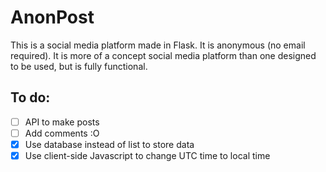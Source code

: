 # AnonPost

This is a social media platform made in Flask. It is anonymous (no email required). It is more of a concept social media platform than one designed to be used, but is fully functional.

## To do:

- [ ] API to make posts
- [ ] Add comments :O
- [x] Use database instead of list to store data
- [x] Use client-side Javascript to change UTC time to local time
